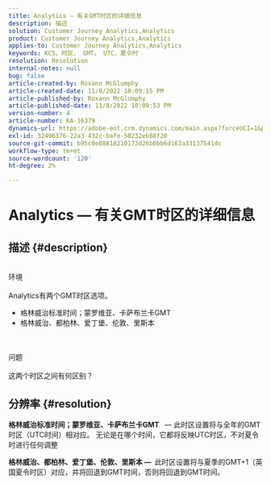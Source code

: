 ```yaml
---
title: Analytics — 有关GMT时区的详细信息
description: 描述
solution: Customer Journey Analytics,Analytics
product: Customer Journey Analytics,Analytics
applies-to: Customer Journey Analytics,Analytics
keywords: KCS，时区， GMT， UTC，夏令时
resolution: Resolution
internal-notes: null
bug: false
article-created-by: Roxann McGlumphy
article-created-date: 11/8/2022 10:09:15 PM
article-published-by: Roxann McGlumphy
article-published-date: 11/8/2022 10:09:53 PM
version-number: 4
article-number: KA-16379
dynamics-url: https://adobe-ent.crm.dynamics.com/main.aspx?forceUCI=1&pagetype=entityrecord&etn=knowledgearticle&id=5d57a0f9-b15f-ed11-9561-6045bd006704
exl-id: 32496376-22a3-432c-bafe-50232eb88f20
source-git-commit: b95c0e88818210173d26b0bb6d163a33137541dc
workflow-type: tm+mt
source-wordcount: '120'
ht-degree: 2%

---
```


# Analytics — 有关GMT时区的详细信息

## 描述 {#description}

<br>环境<br><br>
Analytics有两个GMT时区选项。

- 格林威治标准时间；蒙罗维亚、卡萨布兰卡GMT
- 格林威治、都柏林、爱丁堡、伦敦、里斯本

<br><br>问题<br><br>
这两个时区之间有何区别？


## 分辨率 {#resolution}


<b>格林威治标准时间；蒙罗维亚、卡萨布兰卡GMT </b>  — 此时区设置将与全年的GMT时区（UTC时间）相对应。 无论是在哪个时间，它都将反映UTC时区，不对夏令时进行任何调整

<b>格林威治、都柏林、爱丁堡、伦敦、里斯本 —  </b>此时区设置将与夏季的GMT+1（英国夏令时区）对应，并将回退到GMT时间，否则将回退到GMT时间。
